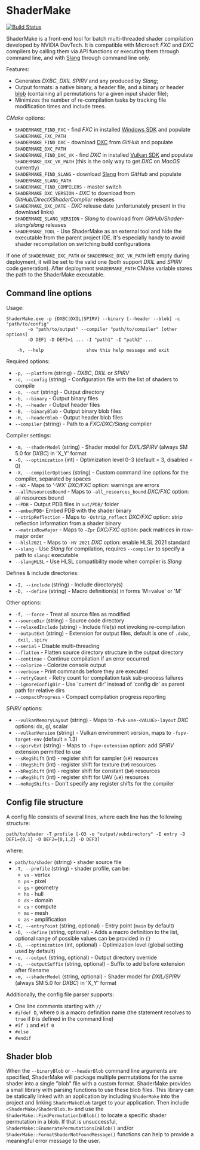 # ShaderMake

[![Build Status](https://github.com/NVIDIA-RTX/ShaderMake/actions/workflows/build.yml/badge.svg)](https://github.com/NVIDIA-RTX/ShaderMake/actions/workflows/build.yml)

ShaderMake is a front-end tool for batch multi-threaded shader compilation developed by NVIDIA DevTech. It is compatible with Microsoft *FXC* and *DXC* compilers by calling them via API functions or executing them through command line, and with [Slang](https://github.com/shader-slang/slang) through command line only.

Features:

- Generates *DXBC*, *DXIL* *SPIRV* and any produced by *Slang*;
- Output formats: a native binary, a header file, and a binary or header [blob](#user-content-shader-blob) (containing all permutations for a given input shader file);
- Minimizes the number of re-compilation tasks by tracking file modification times and include trees.

*CMake* options:

- `SHADERMAKE_FIND_FXC` - find *FXC* in installed [Windows SDK](https://developer.microsoft.com/en-us/windows/downloads/windows-sdk/) and populate `SHADERMAKE_FXC_PATH`
- `SHADERMAKE_FIND_DXC` -  download [DXC](https://github.com/microsoft/DirectXShaderCompiler) from *GitHub* and populate `SHADERMAKE_DXC_PATH`
- `SHADERMAKE_FIND_DXC_VK` - find *DXC* in installed [Vulkan SDK](https://www.lunarg.com/vulkan-sdk/) and populate `SHADERMAKE_DXC_VK_PATH` (this is the only way to get *DXC* on *MacOS* currently)
- `SHADERMAKE_FIND_SLANG` - download [Slang](https://github.com/shader-slang/slang) from *GitHub* and populate `SHADERMAKE_SLANG_PATH`
- `SHADERMAKE_FIND_COMPILERS` - master switch
- `SHADERMAKE_DXC_VERSION` - *DXC* to download from *GitHub/DirectXShaderCompiler* releases
- `SHADERMAKE_DXC_DATE` - *DXC* release date (unfortunately present in the download links)
- `SHADERMAKE_SLANG_VERSION` - *Slang* to download from *GitHub/Shader-slang/slang* releases
- `SHADERMAKE_TOOL` - Use ShaderMake as an external tool and hide the executable from the parent project IDE. It's especially handy to avoid shader recompilation on switching build configurations

If one of `SHADERMAKE_DXC_PATH` or `SHADERMAKE_DXC_VK_PATH` left empty during deployment, it will be set to the valid one (both support *DXIL* and *SPIRV* code generation). After deployment `SHADERMAKE_PATH` CMake variable stores the path to the ShaderMake executable.

## Command line options

Usage:

```
ShaderMake.exe -p {DXBC|DXIL|SPIRV} --binary [--header --blob] -c "path/to/config"
        -o "path/to/output" --compiler "path/to/compiler" [other options]
        -D DEF1 -D DEF2=1 ... -I "path1" -I "path2" ...

    -h, --help                show this help message and exit
```

Required options:
- `-p, --platform` (string) - *DXBC*, *DXIL* or *SPIRV*
- `-c, --config` (string) - Configuration file with the list of shaders to compile
- `-o, --out` (string) - Output directory
- `-b, --binary` - Output binary files
- `-h, --header` - Output header files
- `-B, --binaryBlob` - Output binary blob files
- `-H, --headerBlob` - Output header blob files
- `--compiler` (string) - Path to a *FXC/DXC/Slang* compiler

Compiler settings:
- `-m, --shaderModel` (string) - Shader model for *DXIL/SPIRV* (always SM 5.0 for *DXBC*) in 'X_Y' format
- `-O, --optimization` (int) - Optimization level 0-3 (default = 3, disabled = 0)
- `-X, --compilerOptions` (string) - Custom command line options for the compiler, separated by spaces
- `--WX` - Maps to '-WX' *DXC/FXC* option: warnings are errors
- `--allResourcesBound` - Maps to `-all_resources_bound` *DXC/FXC* option: all resources bound
- `--PDB` - Output PDB files in `out/PDB/` folder
- `--embedPDB`- Embed PDB with the shader binary
- `--stripReflection` - Maps to `-Qstrip_reflect` *DXC/FXC* option: strip reflection information from a shader binary
- `--matrixRowMajor` - Maps to `-Zpr` *DXC/FXC* option: pack matrices in row-major order
- `--hlsl2021` - Maps to `-HV 2021` *DXC* option: enable HLSL 2021 standard
- `--slang` - Use *Slang* for compilation, requires `--compiler` to specify a path to `slangc` executable
- `--slangHLSL` - Use HLSL compatibility mode when compiler is *Slang*

Defines & include directories:
- `-I, --include` (string) - Include directory(s)
- `-D, --define` (string) - Macro definition(s) in forms 'M=value' or 'M'

Other options:
- `-f, --force` - Treat all source files as modified
- `--sourceDir` (string) - Source code directory
- `--relaxedInclude` (string) - Include file(s) not invoking re-compilation
- `--outputExt` (string) - Extension for output files, default is one of `.dxbc`, `.dxil`, `.spirv`
- `--serial` - Disable multi-threading
- `--flatten` - Flatten source directory structure in the output directory
- `--continue` - Continue compilation if an error occurred
- `--colorize` - Colorize console output
- `--verbose` - Print commands before they are executed
- `--retryCount` - Retry count for compilation task sub-process failures
- `--ignoreConfigDir` - Use 'current dir' instead of 'config dir' as parent path for relative dirs
- `--compactProgress` - Compact compilation progress reporting

*SPIRV* options:
- `--vulkanMemoryLayout` (string) - Maps to `-fvk-use-<VALUE>-layout` *DXC* options: dx, gl, scalar
- `--vulkanVersion` (string) - Vulkan environment version, maps to `-fspv-target-env` (default = 1.3)
- `--spirvExt` (string) - Maps to `-fspv-extension` option: add *SPIRV* extension permitted to use
- `--sRegShift` (int) - register shift for sampler (`s#`) resources
- `--tRegShift` (int) - register shift for texture (`t#`) resources
- `--bRegShift` (int) - register shift for constant (`b#`) resources
- `--uRegShift` (int) - register shift for UAV (`u#`) resources
- `--noRegShifts` - Don't specify any register shifts for the compiler

## Config file structure

A config file consists of several lines, where each line has the following structure:

```
path/to/shader -T profile [-O3 -o "output/subdirectory" -E entry -D DEF1={0,1} -D DEF2={0,1,2} -D DEF3]
```

where:
- `path/to/shader` (string) - shader source file
- `-T, --profile` (string) - shader profile, can be:
  - `vs` - vertex
  - `ps` - pixel
  - `gs` - geometry
  - `hs` - hull
  - `ds` - domain
  - `cs` - compute
  - `ms` - mesh
  - `as` - amplification
- `-E, --entryPoint` (string, optional) - Entry point (`main` by default)
- `-D, --define` (string, optional) - Adds a macro definition to the list, optional range of possible values can be provided in `{}`
- `-O, --optimization` (int, optional) - Optimization level (global setting used by default)
- `-o, --output` (string, optional) - Output directory override
- `-s, --outputSuffix` (string, optional) - Suffix to add before extension after filename
- `-m, --shaderModel` (string, optional) - Shader model for *DXIL/SPIRV* (always SM 5.0 for *DXBC*) in 'X_Y' format

Additionally, the config file parser supports:

- One line comments starting with `//`
- `#ifdef D`, where `D` is a macro definition name (the statement resolves to `true` if `D` is defined in the command line)
- `#if 1` and `#if 0`
- `#else`
- `#endif`

## Shader blob

When the `--binaryBlob` or `--headerBlob` command line arguments are specified, ShaderMake will package multiple permutations for the same shader into a single "blob" file with a custom format. ShaderMake provides a small library with parsing functions to use these blob files. This library can be statically linked with an application by including `ShaderMake` into the project and linking `ShaderMakeBlob` target to your application. Then include `<ShaderMake/ShaderBlob.h>` and use the `ShaderMake::FindPermutationInBlob()` to locate a specific shader permutation in a blob. If that is unsuccessful, `ShaderMake::EnumeratePermutationsInBlob()` and/or `ShaderMake::FormatShaderNotFoundMessage()` functions can help to provide a meaningful error message to the user.
